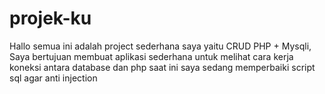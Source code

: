 # projek-ku
Hallo semua ini adalah project sederhana saya yaitu CRUD PHP + Mysqli,
Saya bertujuan membuat aplikasi sederhana untuk melihat cara kerja koneksi antara database dan php
saat ini saya sedang memperbaiki script sql agar anti injection
